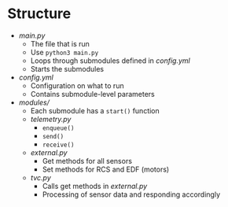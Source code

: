 # Structure
- *main.py*
    - The file that is run
    - Use `python3 main.py`
    - Loops through submodules defined in *config.yml*
    - Starts the submodules
- *config.yml*
    - Configuration on what to run
    - Contains submodule-level parameters
- *modules/*
    - Each submodule has a `start()` function
    - *telemetry.py*
        - `enqueue()`
        - `send()`
        - `receive()`
    - *external.py*
        - Get methods for all sensors
        - Set methods for RCS and EDF (motors)
    - *tvc.py*
        - Calls get methods in *external.py*
        - Processing of sensor data and responding accordingly
        